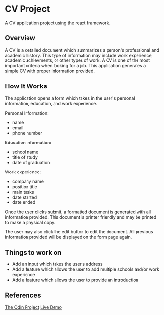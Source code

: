 # CV Project

A CV application project using the react framework.

## Overview

A CV is a detailed document which summarizes a person's professional and academic history. This type of information may include work experience, academic achievments, or other types of work. A CV is one of the most important criteria when looking for a job. This application generates a simple CV with proper information provided.

## How It Works

The application opens a form which takes in the user's personal information, education, and work experience.

Personal Information:
- name
- email
- phone number

Education Information:
- school name
- title of study
- date of graduation

Work experience:
- company name
- position title
- main tasks
- date started
- date ended

Once the user clicks submit, a formatted document is generated with all information provided. This document is printer friendly and may be printed to make a physical copy.

The user may also click the edit button to edit the document. All previous information provided will be displayed on the form page again.

## Things to work on

- Add an input which takes the user's address
- Add a feature which allows the user to add multiple schools and/or work experience
- Add a feature which allows the user to provide an introduction

## References

[The Odin Project](https://www.theodinproject.com/paths/full-stack-javascript/courses/javascript/lessons/cv-application)
[Live Demo](https://alex-lvl.github.io/CV-project/)